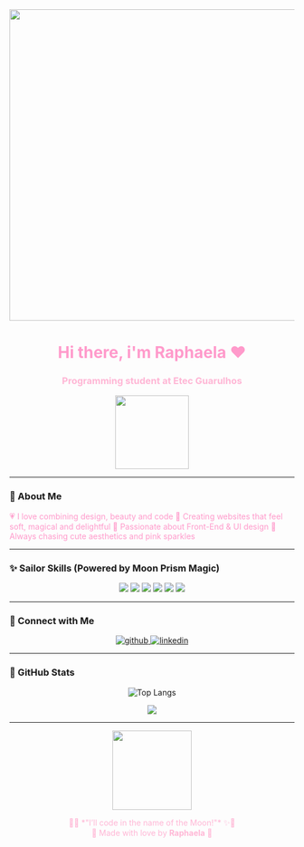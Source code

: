<div align="center">

<img src="https://i.pinimg.com/originals/eb/ed/dd/ebeddd1deada8266ca026d82d0247387.gif" width="550px">

<h1 style="color:#ff9acb;">Hi there, i'm Raphaela ❤️</h1>
<h3 style="color:#ffb6d5;">Programming student at Etec Guarulhos</h3>

<img src="https://i.pinimg.com/originals/6b/ea/5c/6bea5cfb28ce5cf72d23f712f75d27bb.gif" width="130" />  
<br>

</div>

---

### 🌙 About Me  
<span style="color:#ff9acb;">
💗 I love combining design, beauty and code  
💫 Creating websites that feel soft, magical and delightful  
🌸 Passionate about Front-End & UI design  
🎀 Always chasing cute aesthetics and pink sparkles  
</span>

---

### ✨ Sailor Skills (Powered by Moon Prism Magic)
<p align="center">
  <img src="https://img.shields.io/badge/React-ff66aa?style=for-the-badge&logo=react&logoColor=white"/>
  <img src="https://img.shields.io/badge/JavaScript-ff99cc?style=for-the-badge&logo=javascript&logoColor=white"/>
  <img src="https://img.shields.io/badge/HTML5-ff77aa?style=for-the-badge&logo=html5&logoColor=white"/>
  <img src="https://img.shields.io/badge/CSS3-ff99cc?style=for-the-badge&logo=css3&logoColor=white"/>
  <img src="https://img.shields.io/badge/Figma-ff66b3?style=for-the-badge&logo=figma&logoColor=white"/>
  <img src="https://img.shields.io/badge/WordPress-ff99cc?style=for-the-badge&logo=wordpress&logoColor=white"/>
</p>

---

### 🎀 Connect with Me  
<p align="center">
  <a href="https://github.com/raphamelog">
    <img src="https://img.shields.io/badge/GitHub-ff66aa?style=for-the-badge&logo=github&logoColor=white" alt="github"/>
  </a>
  <a href="https://www.linkedin.com/in/raphaela-guedes-528b492a6/">
    <img src="https://img.shields.io/badge/LinkedIn-ffb6d5?style=for-the-badge&logo=linkedin&logoColor=white" alt="linkedin"/>
  </a>
</p>

---

### 🌸 GitHub Stats  
<p align="center">
  <img src="https://github-readme-stats.vercel.app/api/top-langs/?username=raphamelog&layout=compact&title_color=ff99cc&text_color=ffb6d5&bg_color=0d1117&hide_border=true" alt="Top Langs">
</p>

<p align="center">
  <img src="https://streak-stats.demolab.com?user=raphamelog&theme=rose_pine&ring=ff9acb&fire=ff77c9&currStreakLabel=ffb6d5&hide_border=true" />
</p>

---

<div align="center">

<img src="https://media.tenor.com/PhxKN7CGjzEAAAAj/sailor-moon.gif" width="140"/>

<p style="color:#ffb6d5;">
🌙✨ *"I’ll code in the name of the Moon!"* ✨🌙  
<br>
💖 Made with love by <strong>Raphaela</strong> 💖
</p>

</div>
